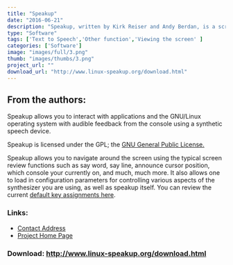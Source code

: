 ```yaml
---
title: "Speakup"
date: "2016-06-21"
description: "Speakup, written by Kirk Reiser and Andy Berdan, is a screen review package for the Linux operating system."
type: "Software"
tags: ['Text to Speech','Other function','Viewing the screen' ]
categories: ['Software']
image: "images/full/3.png"
thumb: "images/thumbs/3.png"
project_url: ""
download_url: "http://www.linux-speakup.org/download.html"
---
```

From the authors:
-----------------

 Speakup allows you to interact with applications and the GNU/Linux operating system with audible feedback from the console using a synthetic speech device.

 Speakup is licensed under the GPL; the <a href="">GNU General Public License.</a>

 Speakup allows you to navigate around the screen using the typical screen review functions such as say word, say line, announce cursor position, which console your currently on, and much, much more. It also allows one to load in configuration parameters for controlling various aspects of the synthesizer you are using, as well as speakup itself. You can review the current <a ftp:="" href="">default key assignments here</a>.

### Links:
- <a href="mailto:kirk@braille.uwo.ca">Contact Address</a>
- <a href="http://www.linux-speakup.org/speakup.html">Project Home Page</a>

### Download: http://www.linux-speakup.org/download.html 